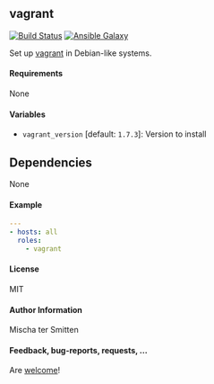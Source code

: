 ## vagrant

[![Build Status](https://travis-ci.org/Oefenweb/ansible-vagrant.svg?branch=master)](https://travis-ci.org/Oefenweb/ansible-vagrant) [![Ansible Galaxy](http://img.shields.io/badge/ansible--galaxy-vagrant-blue.svg)](https://galaxy.ansible.com/list#/roles/4366)

Set up [vagrant](https://www.vagrantup.com/) in Debian-like systems.

#### Requirements

None

#### Variables

* `vagrant_version` [default: `1.7.3`]: Version to install

## Dependencies

None

#### Example

```yaml
---
- hosts: all
  roles:
    - vagrant
```

#### License

MIT

#### Author Information

Mischa ter Smitten

#### Feedback, bug-reports, requests, ...

Are [welcome](https://github.com/Oefenweb/ansible-vagrant/issues)!
